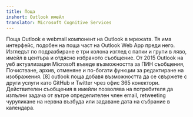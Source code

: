 ```yaml
---
title: Поща
inshort: Outlook имейл
translator: Microsoft Cognitive Services
---
```


Поща Outlook е webmail компонент на Outlook в мрежата. Тя има интерфейс, подобен на поща част на Outlook Web App преди него. Изгледът по подразбиране е три колона изглед с папки и групи в ляво, имейл в центъра и отдясно избраното съобщение. От 2015 Outlook на уеб актуализация Microsoft въведе възможността за ПИН съобщения, Почистване, архив, отменяне и по-богати функции за редактиране на изображения. [8] outlook поща добавя възможността да се свържете с други услуги като GitHub и Twitter чрез офис 365 конектори. Действителен съобщения в имейли позволява на потребителя да изпълни задача от вътре определителен член email, retweeting чуруликане на нервна възбуда или задаване дата на събрание в календара. 





